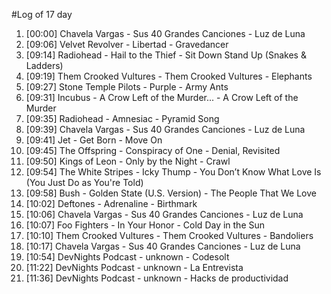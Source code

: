 #Log of 17 day

1. [00:00] Chavela Vargas - Sus 40 Grandes Canciones - Luz de Luna
1. [09:06] Velvet Revolver - Libertad - Gravedancer
1. [09:14] Radiohead - Hail to the Thief - Sit Down Stand Up (Snakes & Ladders)
1. [09:19] Them Crooked Vultures - Them Crooked Vultures - Elephants
1. [09:27] Stone Temple Pilots - Purple - Army Ants
1. [09:31] Incubus - A Crow Left of the Murder... - A Crow Left of the Murder
1. [09:35] Radiohead - Amnesiac - Pyramid Song
1. [09:39] Chavela Vargas - Sus 40 Grandes Canciones - Luz de Luna
1. [09:41] Jet - Get Born - Move On
1. [09:45] The Offspring - Conspiracy of One - Denial, Revisited
1. [09:50] Kings of Leon - Only by the Night - Crawl
1. [09:54] The White Stripes - Icky Thump - You Don’t Know What Love Is (You Just Do as You're Told)
1. [09:58] Bush - Golden State (U.S. Version) - The People That We Love
1. [10:02] Deftones - Adrenaline - Birthmark
1. [10:06] Chavela Vargas - Sus 40 Grandes Canciones - Luz de Luna
1. [10:07] Foo Fighters - In Your Honor - Cold Day in the Sun
1. [10:10] Them Crooked Vultures - Them Crooked Vultures - Bandoliers
1. [10:17] Chavela Vargas - Sus 40 Grandes Canciones - Luz de Luna
1. [10:54] DevNights Podcast - unknown - Codesolt
1. [11:22] DevNights Podcast - unknown - La Entrevista
1. [11:36] DevNights Podcast - unknown - Hacks de productividad
